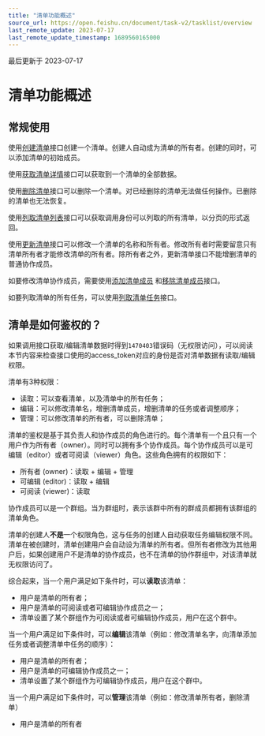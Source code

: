 ```yaml
---
title: "清单功能概述"
source_url: https://open.feishu.cn/document/task-v2/tasklist/overview
last_remote_update: 2023-07-17
last_remote_update_timestamp: 1689560165000
---
```

最后更新于 2023-07-17

# 清单功能概述

## 常规使用

使用[创建清单](https://open.feishu.cn/document/uAjLw4CM/ukTMukTMukTM/task-v2/tasklist/create)接口创建一个清单。创建人自动成为清单的所有者。创建的同时，可以添加清单的初始成员。

使用[获取清单详情](https://open.feishu.cn/document/uAjLw4CM/ukTMukTMukTM/task-v2/tasklist/get)接口可以获取到一个清单的全部数据。

使用[删除清单](https://open.feishu.cn/document/uAjLw4CM/ukTMukTMukTM/task-v2/tasklist/delete)接口可以删除一个清单。对已经删除的清单无法做任何操作。已删除的清单也无法恢复。

使用[列取清单列表](https://open.feishu.cn/document/uAjLw4CM/ukTMukTMukTM/task-v2/tasklist/list)接口可以获取调用身份可以列取的所有清单，以分页的形式返回。

使用[更新清单](https://open.feishu.cn/document/uAjLw4CM/ukTMukTMukTM/task-v2/tasklist/patch)接口可以修改一个清单的名称和所有者。修改所有者时需要留意只有清单所有者才能修改清单的所有者。除所有者之外，更新清单接口不能增删清单的普通协作成员。

如要修改清单协作成员，需要使用[添加清单成员](https://open.feishu.cn/document:/uAjLw4CM/ukTMukTMukTM/task-v2/tasklist/add_members)
和[移除清单成员](https://open.feishu.cn/document:/uAjLw4CM/ukTMukTMukTM/task-v2/tasklist/remove_members)接口。

如要列取清单的所有任务，可以使用[列取清单任务](https://open.feishu.cn/document:/uAjLw4CM/ukTMukTMukTM/task-v2/tasklist/tasks)接口。

## 清单是如何鉴权的？

如果调用接口获取/编辑清单数据时得到`1470403`错误码（无权限访问），可以阅读本节内容来检查接口使用的access_token对应的身份是否对清单数据有读取/编辑权限。

清单有3种权限：

* 读取：可以查看清单，以及清单中的所有任务；
* 编辑：可以修改清单名，增删清单成员，增删清单的任务或者调整顺序；
* 管理：可以修改清单的所有者，可以删除清单；

清单的鉴权是基于其负责人和协作成员的角色进行的。每个清单有一个且只有一个用户作为所有者（owner）。同时可以拥有多个协作成员。每个协作成员可以是可编辑（editor）或者可阅读（viewer）角色。这些角色拥有的权限如下：

* 所有者 (owner)：读取 + 编辑 + 管理
* 可编辑 (editor)：读取 + 编辑
* 可阅读 (viewer)：读取

协作成员可以是一个群组。当为群组时，表示该群中所有的群成员都拥有该群组的清单角色。

清单的创建人**不是**一个权限角色，这与任务的创建人自动获取任务编辑权限不同。清单在被创建时，清单创建用户会自动设为清单的所有者。但所有者修改为其他用户后，如果创建用户不是清单的协作成员，也不在清单的协作群组中，对该清单就无权限访问了。

综合起来，当一个用户满足如下条件时，可以**读取**该清单：

* 用户是清单的所有者；
* 用户是清单的可阅读或者可编辑协作成员之一；
* 清单设置了某个群组作为可阅读或者可编辑协作成员，用户在这个群中。

当一个用户满足如下条件时，可以**编辑**该清单（例如：修改清单名字，向清单添加任务或者调整清单中任务的顺序）：

* 用户是清单的所有者；
* 用户是清单的可编辑协作成员之一；
* 清单设置了某个群组作为可编辑协作成员，用户在这个群中。

当一个用户满足如下条件时，可以**管理**该清单（例如：修改清单所有者，删除清单）

* 用户是清单的所有者
